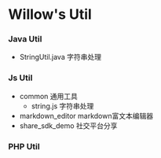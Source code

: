 # Willow's Util
### Java Util
- StringUtil.java 字符串处理
### Js Util
- common 通用工具
	- string.js 字符串处理
- markdown_editor markdown富文本编辑器
- share_sdk_demo 社交平台分享 
### PHP Util
